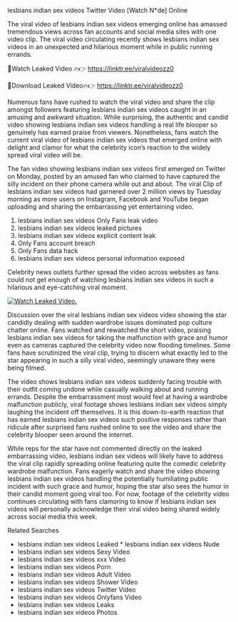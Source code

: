 ﻿lesbians indian sex videos Twitter Video [Watch N*de] Online

The viral video of ﻿lesbians indian sex videos emerging online has amassed tremendous views across fan accounts and social media sites with one video clip. The viral video circulating recently shows ﻿lesbians indian sex videos in an unexpected and hilarious moment while in public running errands. 

🔴Watch Leaked Video 🔥👉  https://linktr.ee/viralvideozz0 

🔴Download Leaked Video🔥👉  https://linktr.ee/viralvideozz0 

Numerous fans have rushed to watch the viral video and share the clip amongst followers featuring ﻿lesbians indian sex videos caught in an amusing and awkward situation. While surprising, the authentic and candid video showing ﻿lesbians indian sex videos handling a real life blooper so genuinely has earned praise from viewers. Nonetheless, fans watch the current viral video of ﻿lesbians indian sex videos that emerged online with delight and clamor for what the celebrity icon’s reaction to the widely spread viral video will be.

The fan video showing ﻿lesbians indian sex videos first emerged on Twitter on Monday, posted by an amused fan who claimed to have captured the silly incident on their phone camera while out and about. The viral Clip of ﻿lesbians indian sex videos had garnered over 2 million views by Tuesday morning as more users on Instagram, Facebook and YouTube began uploading and sharing the embarrassing yet entertaining video. 

1. ﻿lesbians indian sex videos Only Fans leak video
2. ﻿lesbians indian sex videos leaked pictures
3. ﻿lesbians indian sex videos explicit content leak
4. Only Fans account breach
5. Only Fans data hack
6. ﻿lesbians indian sex videos personal information exposed

Celebrity news outlets further spread the video across websites as fans could not get enough of watching ﻿lesbians indian sex videos in such a hilarious and eye-catching viral moment. 

[![Watch Leaked Video.](https://miro.medium.com/v2/resize:fit:828/format:webp/1*cilzJN44JGOrTw9NJCrNHA.gif "Watch Leaked Video")](https://linktr.ee/viralvideozz0)

Discussion over the viral ﻿lesbians indian sex videos video showing the star candidly dealing with sudden wardrobe issues dominated pop culture chatter online. Fans watched and rewatched the short video, praising ﻿lesbians indian sex videos for taking the malfunction with grace and humor even as cameras captured the celebrity video now flooding timelines. Some fans have scrutinized the viral clip, trying to discern what exactly led to the star appearing in such a silly viral video, seemingly unaware they were being filmed.

The video shows ﻿lesbians indian sex videos suddenly facing trouble with their outfit coming undone while casually walking about and running errands. Despite the embarrassment most would feel at having a wardrobe malfunction publicly, viral footage shows ﻿lesbians indian sex videos simply laughing the incident off themselves. It is this down-to-earth reaction that has earned ﻿lesbians indian sex videos such positive responses rather than ridicule after surprised fans rushed online to see the video and share the celebrity blooper seen around the internet.  

While reps for the star have not commented directly on the leaked embarrassing video, ﻿lesbians indian sex videos will likely have to address the viral clip rapidly spreading online featuring quite the comedic celebrity wardrobe malfunction. Fans eagerly watch and share the video showing ﻿lesbians indian sex videos handling the potentially humiliating public incident with such grace and humor, hoping the star also sees the humor in their candid moment going viral too. For now, footage of the celebrity video continues circulating with fans clamoring to know if ﻿lesbians indian sex videos will personally acknowledge their viral video being shared widely across social media this week.

Related Searches
* ﻿lesbians indian sex videos Leaked
﻿* lesbians indian sex videos Nude
* ﻿lesbians indian sex videos Sexy Video
* ﻿lesbians indian sex videos xxx Video
* ﻿lesbians indian sex videos Porn
* ﻿lesbians indian sex videos Adult Video
* ﻿lesbians indian sex videos Shower Video
* ﻿lesbians indian sex videos Twitter Video
* ﻿lesbians indian sex videos Onlyfans Video
* ﻿lesbians indian sex videos Leaks
* ﻿lesbians indian sex videos Photos